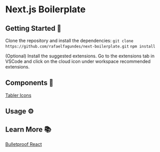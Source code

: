 # Next.js Boilerplate

## Getting Started 🚀

Clone the repository and install the dependencies:
`git clone https://github.com/rafaelfagundes/next-boilerplate.git`
`npm install`

(Optional) Install the suggested extensions. Go to the extensions tab in VSCode and click on the cloud icon under workspace recommended extensions.

## Components 🧱

[Tabler Icons](https://tabler.io/icons)

## Usage ⚙️

## Learn More 📚

[Bulletproof React](https://github.com/alan2207/bulletproof-react)
